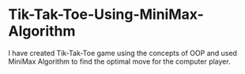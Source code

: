 # Tik-Tak-Toe-Using-MiniMax-Algorithm
I have created Tik-Tak-Toe game using the concepts of OOP and used MiniMax Algorithm to find the optimal move for the computer player.
